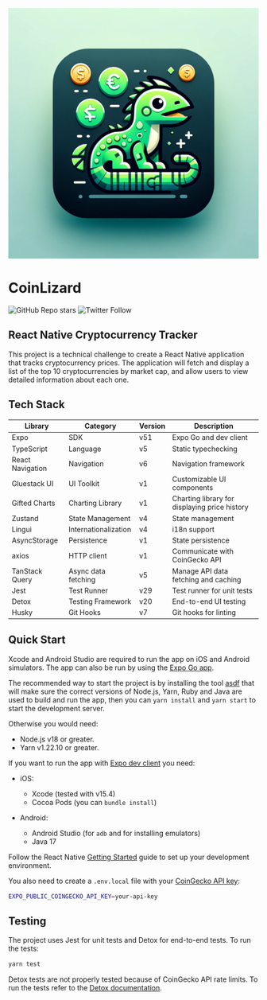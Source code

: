 <p align="center"><img src="./assets/icon.png" alt="CoinLizard README Splash Image" /></p>

# CoinLizard

![GitHub Repo stars](https://img.shields.io/github/stars/genesisxyz/CoinLizard)
![Twitter Follow](https://img.shields.io/twitter/follow/thedummyxyz)

## React Native Cryptocurrency Tracker

This project is a technical challenge to create a React Native application that tracks cryptocurrency prices. The application will fetch and display a list of the top 10 cryptocurrencies by market cap, and allow users to view detailed information about each one.

## Tech Stack

| Library          | Category             | Version | Description                                   |
| ---------------- | -------------------- | ------- | --------------------------------------------- |
| Expo             | SDK                  | v51     | Expo Go and dev client                        |
| TypeScript       | Language             | v5      | Static typechecking                           |
| React Navigation | Navigation           | v6      | Navigation framework                          |
| Gluestack UI     | UI Toolkit           | v1      | Customizable UI components                    |
| Gifted Charts    | Charting Library     | v1      | Charting library for displaying price history |
| Zustand          | State Management     | v4      | State management                              |
| Lingui           | Internationalization | v4      | i18n support                                  |
| AsyncStorage     | Persistence          | v1      | State persistence                             |
| axios            | HTTP client          | v1      | Communicate with CoinGecko API                |
| TanStack Query   | Async data fetching  | v5      | Manage API data fetching and caching          |
| Jest             | Test Runner          | v29     | Test runner for unit tests                    |
| Detox            | Testing Framework    | v20     | End-to-end UI testing                         |
| Husky            | Git Hooks            | v7      | Git hooks for linting                         |

## Quick Start

Xcode and Android Studio are required to run the app on iOS and Android simulators. The app can also be run by using the [Expo Go app](https://expo.dev/go).

The recommended way to start the project is by installing the tool [asdf](https://asdf-vm.com/guide/getting-started.html) that will make sure the correct versions of Node.js, Yarn, Ruby and Java are used to build and run the app, then you can `yarn install` and `yarn start` to start the development server.

Otherwise you would need:

- Node.js v18 or greater.
- Yarn v1.22.10 or greater.

If you want to run the app with [Expo dev client](https://docs.expo.dev/versions/latest/sdk/dev-client/) you need:

- iOS:

  - Xcode (tested with v15.4)
  - Cocoa Pods (you can `bundle install`)

- Android:

  - Android Studio (for `adb` and for installing emulators)
  - Java 17

Follow the React Native [Getting Started](https://reactnative.dev/docs/environment-setup) guide to set up your development environment.

You also need to create a `.env.local` file with your [CoinGecko API key](https://docs.coingecko.com/reference/setting-up-your-api-key):

```sh
EXPO_PUBLIC_COINGECKO_API_KEY=your-api-key
```

## Testing

The project uses Jest for unit tests and Detox for end-to-end tests. To run the tests:

```sh
yarn test
```

Detox tests are not properly tested because of CoinGecko API rate limits. To run the tests refer to the [Detox documentation](https://wix.github.io/Detox/docs/introduction/your-first-test).
